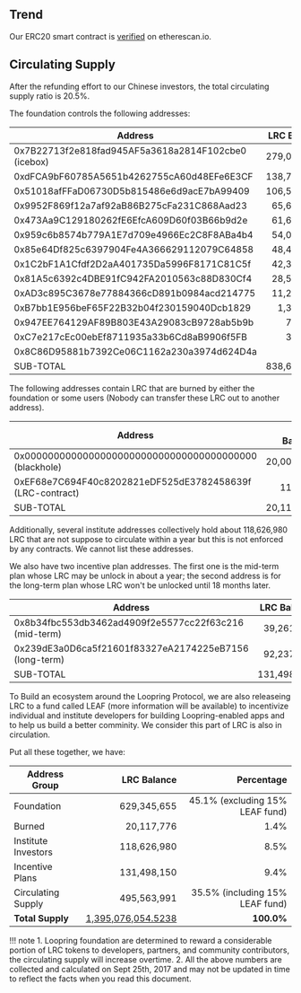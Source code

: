 
## Trend

<script type="text/javascript" src="https://files.coinmarketcap.com/static/widget/currency.js"></script>
<div class="coinmarketcap-currency-widget" data-currency="loopring" data-base="USD"  data-secondary="BTC"></div>

Our ERC20 smart contract is [verified](https://etherscan.io/address/lrctoken.eth) on etherescan.io.

## Circulating Supply

After the refunding effort to our Chinese investors, the total circulating supply ratio is 20.5%.

The foundation controls the following addresses:

| Address  | LRC Balance |
| ------------- | -------------:|
0x7B22713f2e818fad945AF5a3618a2814F102cbe0 (icebox)	|	279,015,212	|
0xdFCA9bF60785A5651b4262755cA60d48EFe6E3CF	|	138,768,403	|
0x51018afFFaD06730D5b815486e6d9acE7bA99409	|	106,527,780	|
0x9952F869f12a7af92aB86B275cFa231C868Aad23	|	65,646,211	|
0x473Aa9C129180262fE6EfcA609D60f03B66b9d2e	|	61,673,216	|
0x959c6b8574b779A1E7d709e4966Ec2C8F8ABa4b4	|	54,001,284	|
0x85e64Df825c6397904Fe4A366629112079C64858	|	48,460,979	|
0x1C2bF1A1Cfdf2D2aA401735Da5996F8171C81C5f	|	42,385,206	|
0x81A5c6392c4DBE91fC942FA2010563c88D830Cf4	|	28,505,011	|
0xAD3c895C3678e77884366cD891b0984acd214775	|	11,214,569	|
0xB7bb1E956beF65F22B32b04f230159040Dcb1829	|	1,378,402	|
0x947EE764129AF89B803E43A29083cB9728ab5b9b	|	782,294	|
0xC7e217cEc00ebEf8711935a33b6Cd8aB9906f5FB	|	301,426	|
0x8C86D95881b7392Ce06C1162a230a3974d624D4a	|	2,400	|
SUB-TOTAL	|	838,662,393	|	

The following addresses contain LRC that are burned by either the foundation or some users (Nobody can transfer these LRC out to another address).

| Address  | LRC Balance
| ------------- | -------------:|
0x0000000000000000000000000000000000000000 (blackhole)	|	20,000,000	|
0xEF68e7C694F40c8202821eDF525dE3782458639f (LRC-contract)	|	117,776	|
SUB-TOTAL	|	20,117,776	|	

Additionally, several institute addresses collectively hold about 118,626,980 LRC that are not suppose to circulate within a year but this is not enforced by any contracts. We cannot list these addresses.

We also have two incentive plan addresses. The first one is the mid-term plan whose LRC may be unlock in about a year; the second address is for the long-term plan whose LRC won't be unlocked until 18 months later.

| Address  | LRC Balance
| ------------- | -------------:|
0x8b34fbc553db3462ad4909f2e5577cc22f63c216 (mid-term)	|	39,261,025	|
0x239dE3a0D6ca5f21601f83327eA2174225eB7156 (long-term)	|	92,237,125	|
 SUB-TOTAL	|	131,498,150	|

To Build an ecosystem around the Loopring Protocol, we are also releaseing LRC to a fund called LEAF (more information will be available) to incentivize individual and institute developers for building Loopring-enabled apps and to help us build a better comminity. We consider this part of LRC is also in circulation.
 
Put all these together, we have:

Address Group  | LRC Balance | Percentage|
------------- | -------------:|-------------:|
Foundation	|	629,345,655	|	45.1% (excluding 15% LEAF fund)
Burned	|	20,117,776	|	1.4%
Institute Investors	|	118,626,980	|	8.5%
Incentive Plans|	131,498,150	|	9.4%
Circulating	Supply|	495,563,991	|	35.5% (including 15% LEAF fund)
**Total Supply**	|	<a href="https://etherscan.io/token/0xEF68e7C694F40c8202821eDF525dE3782458639f">1,395,076,054.5238</a>	|	**100.0%**

!!! note
    1. Loopring foundation are determined to reward a considerable portion of LRC tokens to developers, partners, and community contributors, the circulating supply will increase overtime. 
    2. All the above numbers are collected and calculated on Sept 25th, 2017 and may not be updated in time to reflect the facts when you read this document.
